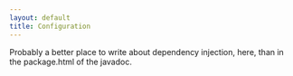 ```yaml
---
layout: default
title: Configuration
---
```


Probably a better place to write about dependency injection, here, than in the
package.html of the javadoc.

